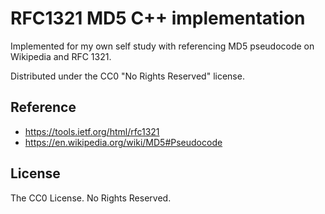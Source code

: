 # RFC1321 MD5 C++ implementation

Implemented for my own self study with referencing MD5 pseudocode on Wikipedia
and RFC 1321.

Distributed under the CC0 "No Rights Reserved" license.

## Reference

- https://tools.ietf.org/html/rfc1321
- https://en.wikipedia.org/wiki/MD5#Pseudocode

## License

The CC0 License. No Rights Reserved.
